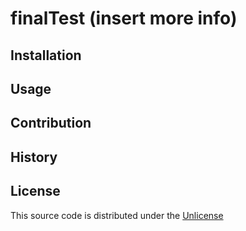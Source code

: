 # finalTest (insert more info)

## Installation

## Usage

## Contribution

## History

## License

This source code is distributed under the [Unlicense](unlicense.org)